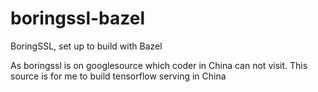 # boringssl-bazel
BoringSSL, set up to build with Bazel

As boringssl is on googlesource which coder in China can not visit. This source is for me to build tensorflow serving in China
